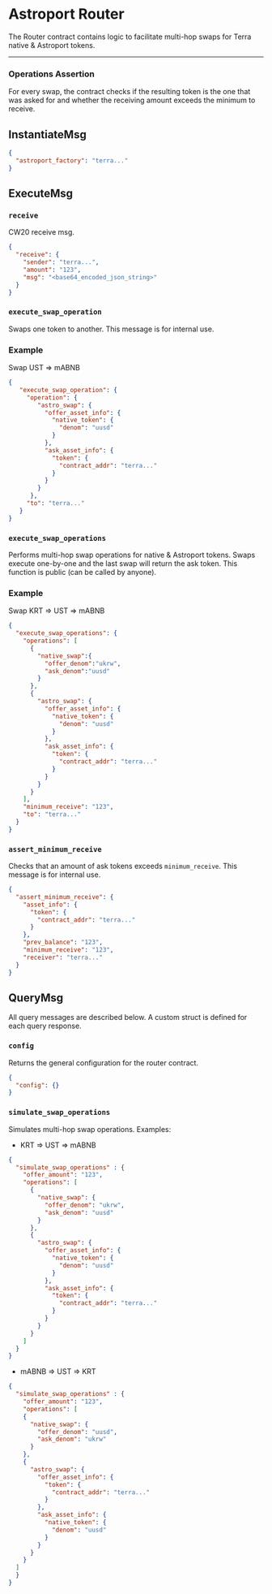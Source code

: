 # Astroport Router

The Router contract contains logic to facilitate multi-hop swaps for Terra native & Astroport tokens.

---

### Operations Assertion
For every swap, the contract checks if the resulting token is the one that was asked for and whether the receiving amount exceeds the minimum to receive.

## InstantiateMsg

```json
{
  "astroport_factory": "terra..."
}
```

## ExecuteMsg

### `receive`

CW20 receive msg.

```json
{
  "receive": {
    "sender": "terra...",
    "amount": "123",
    "msg": "<base64_encoded_json_string>"
  }
}
```

### `execute_swap_operation`

Swaps one token to another. This message is for internal use.

### Example

Swap UST => mABNB

```json
{
   "execute_swap_operation": {
     "operation": {
        "astro_swap": {
          "offer_asset_info": {
            "native_token": {
              "denom": "uusd"
            }
          },
          "ask_asset_info": {
            "token": {
              "contract_addr": "terra..."
            }
          }
        }
      },
     "to": "terra..."
   }
}
```

### `execute_swap_operations`

Performs multi-hop swap operations for native & Astroport tokens. Swaps execute one-by-one and the last swap will return the ask token. This function is public (can be called by anyone).

### Example

Swap KRT => UST => mABNB

```json
{
  "execute_swap_operations": {
    "operations": [
      {
        "native_swap":{
          "offer_denom":"ukrw",
          "ask_denom":"uusd"
        }
      },
      {
        "astro_swap": {
          "offer_asset_info": {
            "native_token": {
              "denom": "uusd"
            }
          },
          "ask_asset_info": {
            "token": {
              "contract_addr": "terra..."
            }
          }
        }
      }
    ],
    "minimum_receive": "123",
    "to": "terra..."
  }
}
```

### `assert_minimum_receive`

Checks that an amount of ask tokens exceeds `minimum_receive`. This message is for internal use.

```json
{
  "assert_minimum_receive": {
    "asset_info": {
      "token": {
        "contract_addr": "terra..."
      }
    },
    "prev_balance": "123",
    "minimum_receive": "123",
    "receiver": "terra..."
  }
}
```

## QueryMsg

All query messages are described below. A custom struct is defined for each query response.

### `config`

Returns the general configuration for the router contract.

```json
{
  "config": {}
}
```

### `simulate_swap_operations`

Simulates multi-hop swap operations. Examples:

- KRT => UST => mABNB

```json
{
  "simulate_swap_operations" : {
    "offer_amount": "123",
    "operations": [
      {
        "native_swap": {
          "offer_denom": "ukrw",
          "ask_denom": "uusd"
        }
      },
      {
        "astro_swap": {
          "offer_asset_info": {
            "native_token": {
              "denom": "uusd"
            }
          },
          "ask_asset_info": {
            "token": {
              "contract_addr": "terra..."
            }
          }
        }
      }
    ]
  }
}
```

- mABNB => UST => KRT

```json
{
  "simulate_swap_operations" : {
    "offer_amount": "123",
    "operations": [
    {
      "native_swap": {
        "offer_denom": "uusd",
        "ask_denom": "ukrw"
      }
    },
    {
      "astro_swap": {
        "offer_asset_info": {
          "token": {
            "contract_addr": "terra..."
          }
        },
        "ask_asset_info": {
          "native_token": {
            "denom": "uusd"
          }
        }
      }
    }
  ]
  }
}
```
